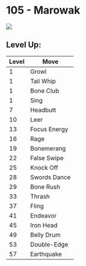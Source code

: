 # 105 - Marowak
![][105]

## Level Up:

Level | Move
---   | ---
  1   | Growl
  1   | Tail Whip
  1   | Bone Club
  1   | Sing
  7   | Headbutt
 10   | Leer
 13   | Focus Energy
 16   | Rage
 19   | Bonemerang
 22   | False Swipe
 25   | Knock Off
 28   | Swords Dance
 29   | Bone Rush
 33   | Thrash
 37   | Fling
 41   | Endeavor
 45   | Iron Head
 49   | Belly Drum
 53   | Double-Edge
 57   | Earthquake



[105]: /img/pokemon/105.png

